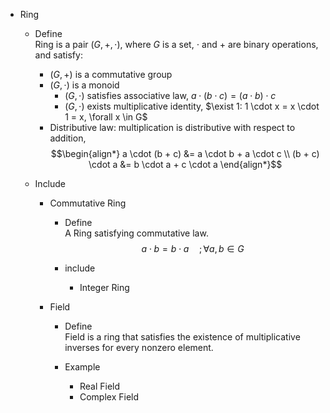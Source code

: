 * Ring
  - Define  
    Ring is a pair $(G, +, \cdot)$, where $G$ is a set, $\cdot$ and $+$ are binary operations, and satisfy:  
    - $(G, +)$ is a commutative group
    - $(G, \cdot)$ is a monoid
      - $(G, \cdot)$ satisfies associative law, $a \cdot (b \cdot c) = (a \cdot b) \cdot c$
      - $(G, \cdot)$ exists multiplicative identity, $\exist 1: 1 \cdot x = x \cdot 1 = x, \forall x \in G$
    - Distributive law: multiplication is distributive with respect to addition,
      $$\begin{align*}
        a \cdot (b + c) &= a \cdot b + a \cdot c  \\
        (b + c) \cdot a &= b \cdot a + c \cdot a
      \end{align*}$$

  - Include
    * Commutative Ring
      - Define  
        A Ring satisfying commutative law.
        $$a \cdot b = b \cdot a \quad; \forall a, b \in G$$

      - include
        * Integer Ring

    * Field
      - Define  
        Field is a ring that satisfies the existence of multiplicative inverses for every nonzero element. 

      - Example
        * Real Field  
        * Complex Field 
